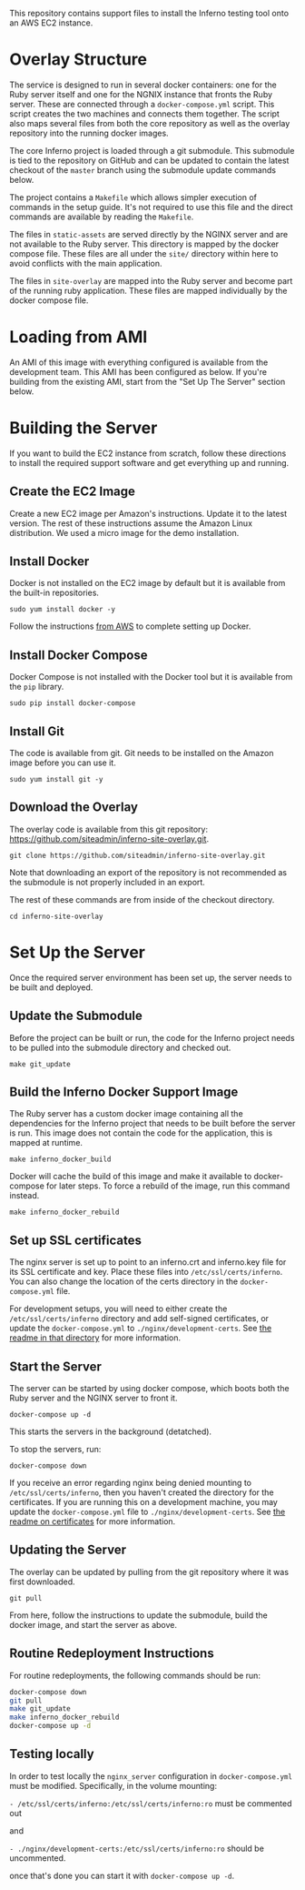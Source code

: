 This repository contains support files to install the Inferno testing tool onto an AWS EC2 instance. 

# Overlay Structure

The service is designed to run in several docker containers: one for the Ruby server itself and one for the NGNIX instance that fronts the Ruby server. These are connected through a `docker-compose.yml` script. This script creates the two machines and connects them together. The script also maps several files from both the core repository as well as the overlay repository into the running docker images. 

The core Inferno project is loaded through a git submodule. This submodule is tied to the repository on GitHub and can be updated to contain the latest checkout of the `master` branch using the submodule update commands below.

The project contains a `Makefile` which allows simpler execution of commands in the setup guide. It's not required to use this file and the direct commands are available by reading the `Makefile`. 

The files in `static-assets` are served directly by the NGINX server and are not available to the Ruby server. This directory is mapped by the docker compose file. These files are all under the `site/` directory within here to avoid conflicts with the main application.

The files in `site-overlay` are mapped into the Ruby server and become part of the running ruby application. These files are mapped individually by the docker compose file.

# Loading from AMI

An AMI of this image with everything configured is available from the development team. This AMI has been configured as below. If you're building from the existing AMI, start from the "Set Up The Server" section below.

# Building the Server

If you want to build the EC2 instance from scratch, follow these directions to install the required support software and get everything up and running.

## Create the EC2 Image

Create a new EC2 image per Amazon's instructions. Update it to the latest version. The rest of these instructions assume the Amazon Linux distribution. We used a micro image for the demo installation.

## Install Docker

Docker is not installed on the EC2 image by default but it is available from the built-in repositories.

`sudo yum install docker -y`

Follow the instructions [from AWS](https://docs.aws.amazon.com/AmazonECS/latest/developerguide/docker-basics.html#install_docker) to complete setting up Docker.

## Install Docker Compose

Docker Compose is not installed with the Docker tool but it is available from the `pip` library.

`sudo pip install docker-compose`

## Install Git

The code is available from git. Git needs to be installed on the Amazon image before you can use it. 

`sudo yum install git -y`

## Download the Overlay

The overlay code is available from this git repository: https://github.com/siteadmin/inferno-site-overlay.git. 

`git clone https://github.com/siteadmin/inferno-site-overlay.git`

Note that downloading an export of the repository is not recommended as the submodule is not properly included in an export.

The rest of these commands are from inside of the checkout directory.

`cd inferno-site-overlay`

# Set Up the Server

Once the required server environment has been set up, the server needs to be built and deployed.

## Update the Submodule

Before the project can be built or run, the code for the Inferno project needs to be pulled into the submodule directory and checked out. 

`make git_update`

## Build the Inferno Docker Support Image

The Ruby server has a custom docker image containing all the dependencies for the Inferno project that needs to be built before the server is run. This image does not contain the code for the application, this is mapped at runtime.

`make inferno_docker_build`

Docker will cache the build of this image and make it available to docker-compose for later steps. To force a rebuild of the image, run this command instead.

`make inferno_docker_rebuild`

## Set up SSL certificates

The nginx server is set up to point to an inferno.crt and inferno.key file for its SSL certificate and key. Place these files into `/etc/ssl/certs/inferno`. You can also change the location of the certs directory in the `docker-compose.yml` file.

For development setups, you will need to either create the `/etc/ssl/certs/inferno` directory and add self-signed certificates, or update the `docker-compose.yml` to `./nginx/development-certs`.  See [the readme in that directory](/siteadmin/inferno-site-overlay/nginx/devlopment-certs) for more information.

## Start the Server

The server can be started by using docker compose, which boots both the Ruby server and the NGINX server to front it. 

`docker-compose up -d`

This starts the servers in the background (detatched).

To stop the servers, run:

`docker-compose down`

If you receive an error regarding nginx being denied mounting to `/etc/ssl/certs/inferno`, then you haven't created the directory for the certificates.  If you are running this on a development machine, you may update the `docker-compose.yml` file to `./nginx/development-certs`.  See [the readme on certificates](nginx/development-certs) for more information.

## Updating the Server

The overlay can be updated by pulling from the git repository where it was first downloaded.

`git pull`

From here, follow the instructions to update the submodule, build the docker image, and start the server as above.

## Routine Redeployment Instructions

For routine redeployments, the following commands should be run:

```bash
docker-compose down
git pull
make git_update
make inferno_docker_rebuild
docker-compose up -d
```

## Testing locally

In order to test locally the `nginx_server` configuration in `docker-compose.yml` must be modified.
Specifically, in the volume mounting:

`- /etc/ssl/certs/inferno:/etc/ssl/certs/inferno:ro` must be commented out

and

`- ./nginx/development-certs:/etc/ssl/certs/inferno:ro` should be uncommented.

once that's done you can start it with `docker-compose up -d`.